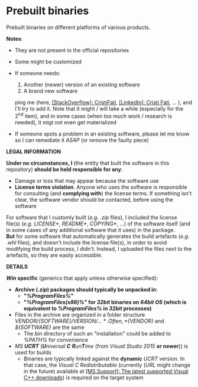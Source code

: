 Prebuilt binaries
=================

Prebuilt binaries on different platforms of various products.


**Notes**:

- They are not present in the official repositories
- Some might be customized
- If someone needs:
    1. Another (newer) version of an existing software
    2. A brand new software

    ping me (here, [\[StackOverflow\]: CristiFati](https://stackoverflow.com/users/4788546/cristifati), [\[LinkedIn\]: Cristi Fati](https://www.linkedin.com/in/cristi-fati-6942b844), ... ), and I'll try to add it. Note that it might / will take a while (especially for the 2<sup>nd</sup> item), and in some cases (when too much work / research is needed), it migt not even get materialized
- If someone spots a problem in an existing software, please let me know so I can remediate it *ASAP* (or remove the faulty piece)


**LEGAL INFORMATION**

**Under no circumstances, I** (the entity that built the software in this repository) **should be held responsible for any**:
- Damage or loss that may appear because the software use
- **License terms violation**. Anyone who uses the software is responsible for consulting (and **complying with**) the license terms. If something isn't clear, the software vendor should be contacted, before using the software

For software that I customly built (*e.g.* *.zip* files), I included the license file(s) (*e.g.* *LICENSE\**, *README\**, *COPYING\**, ...) of the software itself (and in some cases of any additional software that it uses) in the package. <br>**But** for some software that automatically generates the build artefacts (*e.g.* *.whl* files), and doesn't include the license file(s), in order to avoid modifying the build process, I didn't. Instead, I uploaded the files next to the artefacts, so they are easily accessible.


**DETAILS**

***Win* specific** (generics that apply unless otherwise specified):

- **Archive (*.zip*) packages should typically be unpacked in**:
    - **"*%ProgramFiles%*"**
    - **"*%ProgramFiles(x86)%*" for *32bit* binaries on *64bit* *OS* (which is equivalent to *%ProgramFiles%* in *32bit* processes)**
- Files in the archive are organized in a folder structure *${VENDOR}/${SOFTWARE}/${VERSION}/...*. Often, *${VENDOR}* and *${SOFTWARE}* are the same
    - The *bin* directory of such an "installation" could be added to *%PATH%* for convenience
- *MS **UCRT*** (<i><b>U</b>niversal <b>C</b> <b>R</b>un<b>T</b>ime</i> (from *Visual Studio 2015* **or newer**)) is used for builds
    - Binaries are typically linked against the **dynamic** *UCRT* version. In that case, the *Visual C Redistributable* (currently (*URL* might change in the future) available at [[MS.Support]: The latest supported Visual C++ downloads](https://support.microsoft.com/en-us/help/2977003/the-latest-supported-visual-c-downloads)) is required on the target system

